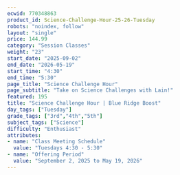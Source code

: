 ```yaml
---
ecwid: 770348863
product_id: Science-Challenge-Hour-25-26-Tuesday
robots: "noindex, follow"
layout: "single"
price: 144.99
category: "Session Classes"
weight: "23"
start_date: "2025-09-02"
end_date: "2026-05-19"
start_time: "4:30"
end_time: "5:30"
page_title: "Science Challenge Hour"
page_subtitle: "Take on Science Challenges with Lain!"
featured: 195
title: "Science Challenge Hour | Blue Ridge Boost"
day_tags: ["Tuesday"]
grade_tags: ["3rd","4th","5th"]
subject_tags: ["Science"]
difficulty: "Enthusiast"
attributes:
- name: "Class Meeting Schedule"
  value: "Tuesdays 4:30 - 5:30"
- name: "Offering Period"
  value: "September 2, 2025 to May 19, 2026"
---
```

